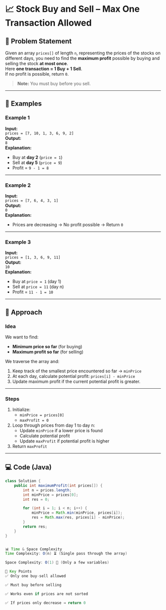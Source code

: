 # 📈 Stock Buy and Sell – Max One Transaction Allowed

## 📝 Problem Statement  
Given an array `prices[]` of length `n`, representing the prices of the stocks on different days, you need to find the **maximum profit** possible by buying and selling the stock **at most once**.  
Here **one transaction = 1 Buy + 1 Sell**.  
If no profit is possible, return `0`.  

> **Note:** You must buy before you sell.

---

## 📌 Examples

### Example 1
**Input:**  
`prices = [7, 10, 1, 3, 6, 9, 2]`  
**Output:**  
`8`  
**Explanation:**  
- Buy at **day 2** (`price = 1`)  
- Sell at **day 5** (`price = 9`)  
- Profit = `9 - 1 = 8`

---

### Example 2
**Input:**  
`prices = [7, 6, 4, 3, 1]`  
**Output:**  
`0`  
**Explanation:**  
- Prices are decreasing → No profit possible → Return `0`

---

### Example 3
**Input:**  
`prices = [1, 3, 6, 9, 11]`  
**Output:**  
`10`  
**Explanation:**  
- Buy at `price = 1` (day 1)  
- Sell at `price = 11` (day n)  
- Profit = `11 - 1 = 10`

---

## 🚀 Approach

### **Idea**
We want to find:
- **Minimum price so far** (for buying)
- **Maximum profit so far** (for selling)

We traverse the array and:
1. Keep track of the smallest price encountered so far → `minPrice`
2. At each day, calculate potential profit: `prices[i] - minPrice`
3. Update maximum profit if the current potential profit is greater.

---

### **Steps**
1. Initialize:
   - `minPrice = prices[0]`
   - `maxProfit = 0`
2. Loop through prices from day 1 to day n:
   - Update `minPrice` if a lower price is found
   - Calculate potential profit
   - Update `maxProfit` if potential profit is higher
3. Return `maxProfit`

---

## 💻 Code (Java)
```java
class Solution {
    public int maximumProfit(int prices[]) {
        int n = prices.length;
        int minPrice = prices[0];
        int res = 0;

        for (int i = 1; i < n; i++) {
            minPrice = Math.min(minPrice, prices[i]);
            res = Math.max(res, prices[i] - minPrice);
        }
        return res;
    }
}


📊 Time & Space Complexity
Time Complexity: O(n) ⏳ (Single pass through the array)

Space Complexity: O(1) 💾 (Only a few variables)

🔑 Key Points
✅ Only one buy-sell allowed

✅ Must buy before selling

✅ Works even if prices are not sorted

✅ If prices only decrease → return 0

